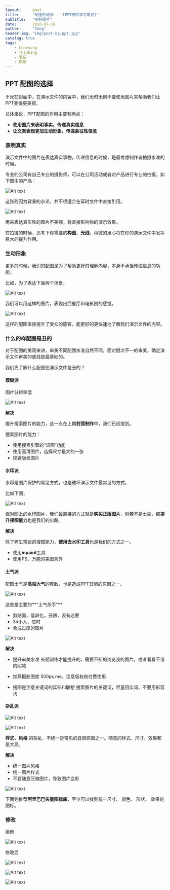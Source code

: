 ```yaml
---
layout:     post
title:      "配图的选择----[PPT进阶学习笔记]"
subtitle:   "用好图片"
date:       2016-07-16
author:     "Teng"
header-img: "img/post-bg-ppt.jpg"
catalog: true
tags:
    - Learning
    - Thinking
    - 笔记
    - 职场
---
```



## PPT 配图的选择

不光在封面中，在演示文件的内容中，我们无时无刻不要使用图片来帮助我们让PPT变得更美观，

总体来说，PPT配图的作用主要有两点：

- **使用图片来表明事实，传递真实信息**
- **让文案表现更加生动形象，传递象征性信息**

### 表明真实
 
 演示文件中的图片在表达真实事物，传递信息的时候，是最考虑制作者拍摄水准的时候。
 
 专业的公司有自己专业的摄影师，可以在公司活动或者对产品进行专业的拍摄，如下图中的产品：
 
![Alt text](http://7xtgob.com2.z0.glb.clouddn.com/ppt-peitu%E5%BE%AE%E4%BF%A1%E6%88%AA%E5%9B%BE_20160716200741.png)

这张则因为背景的杂论，并不很适合在延时文件中直接引用。

![Alt text](http://7xtgob.com2.z0.glb.clouddn.com/ppt-peitu%E5%BE%AE%E4%BF%A1%E6%88%AA%E5%9B%BE_20160716200808.png)

用来表达真实性的图片不美观，将直接影响你的演示效果。

在拍摄的时候，思考下你需要的**构图**、**光线**，稍微的用心将在你的演示文件中发挥巨大的提升作用。

### 生动形象

更多的时候，我们的配图是为了帮助更好的理解内容，本身不承担传递信息的功能。

比如，为了表达下面两个场景，

![Alt text](http://7xtgob.com2.z0.glb.clouddn.com/ppt-peituQQ%E5%9B%BE%E7%89%8720160716231721.png)

我们可以用这样的图片，表现出西餐厅和电影院的感觉。

![Alt text](http://7xtgob.com2.z0.glb.clouddn.com/ppt-peituQQ%E5%9B%BE%E7%89%8720160716231742.png)

这样的配图直接提升了受众的感官，能更好的更快速地了解我们演示文件的内容。

### 什么的样配图是丑的

对于配图的美观来讲，审美不同配图水准自然不同，面对层次不一的审美，确定演示文件审美的底线是最基础的。

我们先了解什么配图在演示文件是丑的？

#### **模糊派**

图片分辨率低

![Alt text](http://7xtgob.com2.z0.glb.clouddn.com/ppt-peituQQ%E5%9B%BE%E7%89%8720160716231816.png)

**解决**

提升搜索图片的能力，这一点在上期**封面制作**中，我们已经提到。

搜索图片的能力：

- 使用搜素引擎的“识图”功能
- 使用高清图片，选择尺寸最大的一张
- 规避版权图片


#### **水印派**

水印是图片保护的常见方式，也是破坏演示文件最常见的方式。

比如下图，

![Alt text](http://7xtgob.com2.z0.glb.clouddn.com/ppt-peitu%E5%BE%AE%E4%BF%A1%E6%88%AA%E5%9B%BE_20160716201902.png)

面对网上的水印图片，我们最直接的方式就是**购买正版图片**，倘若不是土豪，那**提升搜图能力**也是我们的出路。

**解决**

除了老生常谈的搜图能力，**使用去水印工具**也是我们的方式之一。 

- 使用**inpaint**工具
- 使用PS、万能的美图秀秀

#### **土气派**

配图土气是**高端大气**的死敌，也是造成PPT丑陋的原因之一。

![Alt text](http://7xtgob.com2.z0.glb.clouddn.com/ppt-peitu%E5%BE%AE%E4%BF%A1%E6%88%AA%E5%9B%BE_20160716202749.png)

这些是主要的**“土气杀手”**

- 剪贴画，低龄化，丑陋，没有必要
- 3d小人，过时
- 合成过度的图片

 ![Alt text](http://7xtgob.com2.z0.glb.clouddn.com/ppt-peituQQ%E5%9B%BE%E7%89%8720160716231801.png)


**解决**
- 提升审美水准
	长期训练才能提升的，需要不断的浏览没的图片，或者看看不错的网站
	
- 推荐摄影图库 500px.me，注意版权和付费使用
- 搜图是注意关键词的延伸和联想
搜索图片的关键词，尽量用实词，不要用形容词

#### **杂乱派**

![Alt text](http://7xtgob.com2.z0.glb.clouddn.com/ppt-peituQQ%E5%9B%BE%E7%89%8720160716231914.jpg)

![Alt text](http://7xtgob.com2.z0.glb.clouddn.com/ppt-peitu%E5%BE%AE%E4%BF%A1%E6%88%AA%E5%9B%BE_20160716203749.png)

**样式、风格** 的杂乱、不统一是常见的丑陋原因之一。随意的样式、尺寸、效果都是大忌。

**解决**

- 统一图片风格
- 统一图片样式
- 不要随意压缩图片，导致图片变形

![Alt text](http://7xtgob.com2.z0.glb.clouddn.com/ppt-peituQQ%E5%9B%BE%E7%89%8720160716231922.png)


下面则推荐**阿里巴巴矢量图标库**，至少可以找到统一尺寸、 颜色、  形状、 效果的图标。


### 修改
案例

![Alt text](http://7xtgob.com2.z0.glb.clouddn.com/ppt-peitu%E5%BE%AE%E4%BF%A1%E6%88%AA%E5%9B%BE_20160716233435.png)

修改后

![Alt text](http://7xtgob.com2.z0.glb.clouddn.com/ppt-peitu%E5%BE%AE%E4%BF%A1%E6%88%AA%E5%9B%BE_20160716232011.png)

![Alt text](http://7xtgob.com2.z0.glb.clouddn.com/ppt-peitu%E5%BE%AE%E4%BF%A1%E6%88%AA%E5%9B%BE_20160716232017.png)

![Alt text](http://7xtgob.com2.z0.glb.clouddn.com/ppt-peitu%E5%BE%AE%E4%BF%A1%E6%88%AA%E5%9B%BE_20160716232025.png)







